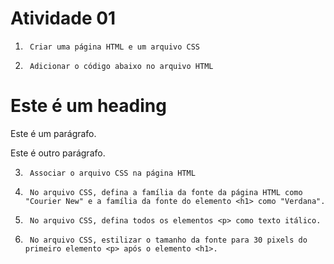 # Atividade 01

1)      Criar uma página HTML e um arquivo CSS

2)      Adicionar o código abaixo no arquivo HTML

<!DOCTYPE html>
<head>

</head>
<body>
    <h1>Este é um heading</h1>
    <p>Este é um parágrafo.</p>
    <p>Este é outro parágrafo.</p>
</body>
</html>

3)      Associar o arquivo CSS na página HTML

4)      No arquivo CSS, defina a família da fonte da página HTML como "Courier New" e a família da fonte do elemento <h1> como "Verdana".

5)      No arquivo CSS, defina todos os elementos <p> como texto itálico.

6)      No arquivo CSS, estilizar o tamanho da fonte para 30 pixels do primeiro elemento <p> após o elemento <h1>.

